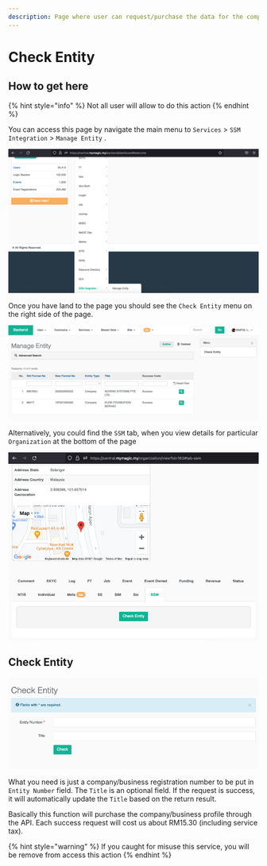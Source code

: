 ```yaml
---
description: Page where user can request/purchase the data for the company/business.
---
```


# Check Entity

## How to get here

{% hint style="info" %}
Not all user will allow to do this action
{% endhint %}

You can access this page by navigate the main menu to `Services` &gt; `SSM Integration` &gt; `Manage Entity` . 

![Navigate to Manage Entity page](../../.gitbook/assets/screenshot-2021-09-01-at-5.02.57-pm.png)

Once you have land to the page you should see the `Check Entity` menu on the right side of the page.

![Manage Entity page](../../.gitbook/assets/screenshot-2021-09-01-at-5.04.37-pm.png)

Alternatively, you could find the `SSM` tab, when you view details for particular `Organization` at the bottom of the page

![](../../.gitbook/assets/screenshot-2021-09-01-at-5.08.56-pm.png)

## Check Entity

![](../../.gitbook/assets/screenshot-2021-09-01-at-3.36.25-pm.png)

What you need is just a company/business registration number to be put in `Entity Number` field. The `Title` is an optional field. If the request is success, it will automatically update the `Title` based on the return result.

Basically this function will purchase the company/business profile through the API. Each success request will cost us about RM15.30 \(including service tax\).

{% hint style="warning" %}
If you caught for misuse this service, you will be remove from access this action
{% endhint %}

